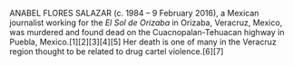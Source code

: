 ANABEL FLORES SALAZAR (c. 1984 – 9 February 2016), a Mexican journalist working for the _El Sol de Orizaba_ in Orizaba, Veracruz, Mexico, was murdered and found dead on the Cuacnopalan-Tehuacan highway in Puebla, Mexico.[1][2][3][4][5] Her death is one of many in the Veracruz region thought to be related to drug cartel violence.[6][7]
